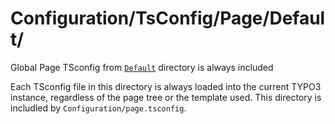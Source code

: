 # Configuration/TsConfig/Page/Default/

Global Page TSconfig from [`Default`](./) directory is always included

Each TSconfig file in this directory is always loaded into the current TYPO3 instance, regardless of the page tree or the template used. This directory is includled by `Configuration/page.tsconfig`.
